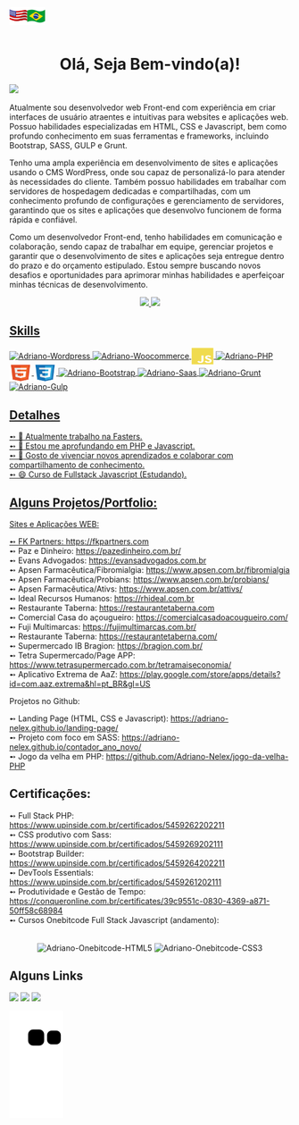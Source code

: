 <head>
  <link rel="stylesheet" href="style.css">
</head>

<div>
  <p style="display: inline-flex;">
    <a href="README-en.md" class="destaque"><img src="https://github.com/Adriano-Nelex/Adriano-Nelex/blob/main/flags/united-states.png" alt="English" style="vertical-align:middle"></a>
    <a href="README.md"><img src="https://github.com/Adriano-Nelex/Adriano-Nelex/blob/main/flags/brazil.png" alt="Português" style="vertical-align:middle"></a>
  </p>
</div>

<h1 align="center">Olá, Seja Bem-vindo(a)!</h1>
<p align="left"><img src="https://komarev.com/ghpvc/?username=Adriano-Nelex" /></p>

Atualmente sou desenvolvedor web Front-end com experiência em criar interfaces de usuário atraentes e intuitivas para websites e aplicações web. Possuo habilidades especializadas em HTML, CSS e Javascript, bem como profundo conhecimento em suas ferramentas e frameworks, incluindo Bootstrap, SASS, GULP e Grunt.

Tenho uma ampla experiência em desenvolvimento de sites e aplicações usando o CMS WordPress, onde sou capaz de personalizá-lo para atender às necessidades do cliente. Também possuo habilidades em trabalhar com servidores de hospedagem dedicadas e compartilhadas, com um conhecimento profundo de configurações e gerenciamento de servidores, garantindo que os sites e aplicações que desenvolvo funcionem de forma rápida e confiável.

Como um desenvolvedor Front-end, tenho habilidades em comunicação e colaboração, sendo capaz de trabalhar em equipe, gerenciar projetos e garantir que o desenvolvimento de sites e aplicações seja entregue dentro do prazo e do orçamento estipulado. Estou sempre buscando novos desafios e oportunidades para aprimorar minhas habilidades e aperfeiçoar minhas técnicas de desenvolvimento.

<div align="center">
  <a href="https://github.com/Adriano-Nelex">
  <img height="160em" src="https://github-readme-stats.vercel.app/api?username=Adriano-Nelex&show_icons=true&theme=dark"/>
  <img height="160em" src="https://github-readme-stats.vercel.app/api/top-langs/?username=Adriano-Nelex&layout=compact&langs_count=8&theme=dark"/>
</div>

## Skills
  
<div style="">  
  <img align="center" alt="Adriano-Wordpress" height="40" width="40" src="https://cdn-icons-png.flaticon.com/512/174/174881.png" />
  <img align="center" alt="Adriano-Woocommerce" height="50" width="70" src="https://cdn.jsdelivr.net/gh/devicons/devicon/icons/woocommerce/woocommerce-original-wordmark.svg" />
  <img align="center" alt="Adriano-Js" height="30" width="40" src="https://raw.githubusercontent.com/devicons/devicon/master/icons/javascript/javascript-plain.svg">
  <img align="center" alt="Adriano-PHP" height="70" width="50" src="https://cdn.jsdelivr.net/gh/devicons/devicon/icons/php/php-original.svg">
  <img align="center" alt="Adriano-HTML" height="30" width="40" src="https://raw.githubusercontent.com/devicons/devicon/master/icons/html5/html5-original.svg">
  <img align="center" alt="Adriano-CSS" height="30" width="40" src="https://raw.githubusercontent.com/devicons/devicon/master/icons/css3/css3-original.svg">
  <img align="center" alt="Adriano-Bootstrap" height="40" width="50" src="https://cdn.jsdelivr.net/gh/devicons/devicon/icons/bootstrap/bootstrap-original.svg">
  <img align="center" alt="Adriano-Saas" height="40" width="50" src="https://cdn.jsdelivr.net/gh/devicons/devicon/icons/sass/sass-original.svg">
  <img align="center" alt="Adriano-Grunt" height="40" width="50" src="https://cdn.jsdelivr.net/gh/devicons/devicon/icons/grunt/grunt-original.svg">
  <img align="center" alt="Adriano-Gulp" height="70" width="50" src="https://cdn.jsdelivr.net/gh/devicons/devicon/icons/gulp/gulp-plain.svg">
</div>
  
## Detalhes
  ➻ 🔭 Atualmente trabalho na Fasters. </br>
  ➻ 🌱 Estou me aprofundando em PHP e Javascript. </br>
  ➻ 🤗 Gosto de vivenciar novos aprendizados e colaborar com compartilhamento de conhecimento. </br>
  ➻ 😄 Curso de Fullstack Javascript (Estudando).
  
## Alguns Projetos/Portfolio:

 Sites e Aplicações WEB:
 
 ➻ FK Partners: https://fkpartners.com </br>
 ➻ Paz e Dinheiro: https://pazedinheiro.com.br/ </br>
 ➻ Evans Advogados: https://evansadvogados.com.br </br>
 ➻ Apsen Farmacêutica/Fibromialgia: https://www.apsen.com.br/fibromialgia </br>
 ➻ Apsen Farmacêutica/Probians: https://www.apsen.com.br/probians/ </br>
 ➻ Apsen Farmacêutica/Ativs: https://www.apsen.com.br/attivs/ </br>
 ➻ Ideal Recursos Humanos: https://rhideal.com.br </br>
 ➻ Restaurante Taberna: https://restaurantetaberna.com </br>
 ➻ Comercial Casa do açougueiro: https://comercialcasadoacougueiro.com/ </br>
 ➻ Fuji Multimarcas: https://fujimultimarcas.com.br/ </br>
 ➻ Restaurante Taberna: https://restaurantetaberna.com/ </br>
 ➻ Supermercado IB Bragion: https://bragion.com.br/ </br>
 ➻ Tetra Supermercado/Page APP: https://www.tetrasupermercado.com.br/tetramaiseconomia/ </br>
 ➻ Aplicativo Extrema de AaZ: https://play.google.com/store/apps/details?id=com.aaz.extrema&hl=pt_BR&gl=US
 
 Projetos no Github:
 
 ➻ Landing Page (HTML, CSS e Javascript): https://adriano-nelex.github.io/landing-page/ </br>
 ➻ Projeto com foco em SASS: https://adriano-nelex.github.io/contador_ano_novo/ </br>
 ➻ Jogo da velha em PHP: https://github.com/Adriano-Nelex/jogo-da-velha-PHP </br>
 
## Certificações:
 ➻ Full Stack PHP: https://www.upinside.com.br/certificados/5459262202211 </br>
 ➻ CSS produtivo com Sass: https://www.upinside.com.br/certificados/5459269202111 </br>
 ➻ Bootstrap Builder: https://www.upinside.com.br/certificados/5459264202211 </br>
 ➻ DevTools Essentials: https://www.upinside.com.br/certificados/5459261202111 </br>
 ➻ Produtividade e Gestão de Tempo: https://conqueronline.com.br/certificates/39c9551c-0830-4369-a871-50ff58c68984 </br>
 ➻ Cursos Onebitcode Full Stack Javascript (andamento):
    <div align="center">  
      <img align="center" alt="Adriano-Onebitcode-HTML5" height="auto" width="25%" src="https://user-images.githubusercontent.com/50491181/207620815-0b2f059c-0fd5-4c18-8a5c-bb5b89d50b6d.jpg" />
      <img align="center" alt="Adriano-Onebitcode-CSS3" height="auto" width="25%" src="https://user-images.githubusercontent.com/50491181/207623192-05ae9640-b167-4887-9f2e-73c9f6dd1fa9.jpg" />
    </div>
 
## Alguns Links
  
<div> 
  <a href="https://www.instagram.com/adriano_.fernandes" target="_blank"><img src="https://img.shields.io/badge/-Instagram-%23E4405F?style=for-the-badge&logo=instagram&logoColor=white" target="_blank"></a>
  <a href="https://www.linkedin.com/in/adriano-p-fernandes/" target="_blank"><img src="https://img.shields.io/badge/-LinkedIn-%230077B5?style=for-the-badge&logo=linkedin&logoColor=white" target="_blank"></a>
  <a href="mailto:adriano.p.f@outlook.com" target="_blank"><img src="https://img.shields.io/badge/Microsoft_Outlook-0078D4?style=for-the-badge&logo=microsoft-outlook&logoColor=white" target="_blank"></a>
  
  ![Snake animation](https://github.com/Adriano-Nelex/Adriano-Nelex/blob/output/github-contribution-grid-snake.svg)
  
</div>
